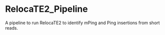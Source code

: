 # RelocaTE2_Pipeline
A pipeline to run RelocaTE2 to identify mPing and Ping insertions from short reads.
